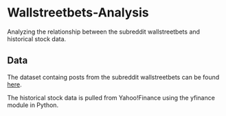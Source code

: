 # Wallstreetbets-Analysis

Analyzing the relationship between the subreddit wallstreetbets and historical stock data.

## Data
The dataset containg posts from the subreddit wallstreetbets can be found [here](https://www.kaggle.com/gpreda/reddit-wallstreetsbets-posts).

The historical stock data is pulled from Yahoo!Finance using the yfinance module in Python.
